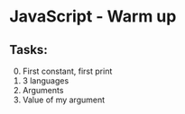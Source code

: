 # JavaScript - Warm up

## Tasks:

0. First constant, first print
1. 3 languages
2. Arguments
3. Value of my argument
